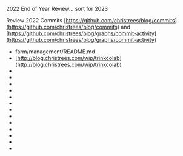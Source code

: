 2022 End of Year Review... sort for 2023


Review 2022 Commits [https://github.com/christrees/blog/commits](https://github.com/christrees/blog/commits) and [https://github.com/christrees/blog/graphs/commit-activity](https://github.com/christrees/blog/graphs/commit-activity)

- farm/management/README.md
- [http://blog.christrees.com/wip/trinkcolab](http://blog.christrees.com/wip/trinkcolab)
- []()
- []()
- []()
- []()
- []()
- []()
- []()
- []()
- []()
- []()
- []()
- []()
- []()
